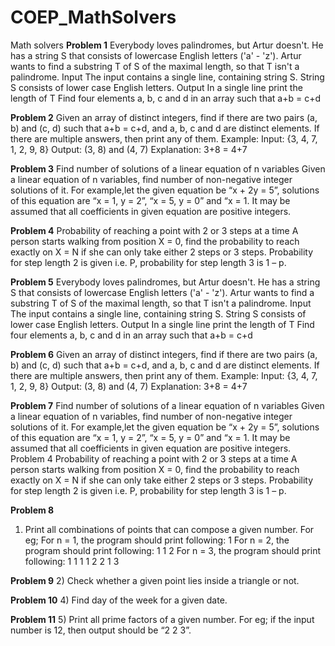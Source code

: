 # COEP_MathSolvers
Math solvers
**Problem 1**
Everybody loves palindromes, but Artur doesn't.
He has a string S that consists of lowercase English letters ('a' - 'z'). Artur wants to find a substring T of S of the maximal length, so that T isn't a palindrome.
Input
The input contains a single line, containing string S. String S consists of lower case English letters.
Output
In a single line print the length of T
Find four elements a, b, c and d in an array such that a+b = c+d

**Problem 2**
Given an array of distinct integers, find if there are two pairs (a, b) and (c, d) such that a+b = c+d, and a, b, c and d are distinct elements. If there are multiple answers, then print any of them.
Example:
Input: {3, 4, 7, 1, 2, 9, 8} Output: (3, 8) and (4, 7)
Explanation: 3+8 = 4+7

**Problem 3**
Find number of solutions of a linear equation of n variables
Given a linear equation of n variables, find number of non-negative integer solutions of it. For example,let the given equation be “x + 2y = 5”, solutions of this equation are “x = 1, y = 2”, “x = 5, y = 0” and “x = 1. It may be assumed that all coefficients in given equation are positive integers.

**Problem 4**
Probability of reaching a point with 2 or 3 steps at a time
A person starts walking from position X = 0, find the probability to reach exactly on X = N if she can only take either 2 steps or 3 steps. Probability for step length 2 is given i.e. P, probability for step length 3 is 1 – p.

**Problem 5**
Everybody loves palindromes, but Artur doesn't.
He has a string S that consists of lowercase English letters ('a' - 'z'). Artur wants to find a substring T of S of the maximal length, so that T isn't a palindrome.
Input
The input contains a single line, containing string S. String S consists of lower case English letters.
Output
In a single line print the length of T
Find four elements a, b, c and d in an array such that a+b = c+d

**Problem 6**
Given an array of distinct integers, find if there are two pairs (a, b) and (c, d) such that a+b = c+d, and a, b, c and d are distinct elements. If there are multiple answers, then print any of them.
Example:
Input: {3, 4, 7, 1, 2, 9, 8} Output: (3, 8) and (4, 7)
Explanation: 3+8 = 4+7

**Problem 7**
Find number of solutions of a linear equation of n variables
Given a linear equation of n variables, find number of non-negative integer solutions of it. For example,let the given equation be “x + 2y = 5”, solutions of this equation are “x = 1, y = 2”, “x = 5, y = 0” and “x = 1. It may be assumed that all coefficients in given equation are positive integers.
Problem 4
Probability of reaching a point with 2 or 3 steps at a time
A person starts walking from position X = 0, find the probability to reach exactly on X = N if she can only take either 2 steps or 3 steps. Probability for step length 2 is given i.e. P, probability for step length 3 is 1 – p.

**Problem 8**
1) Print all combinations of points that can compose a given number.
For eg;
For n = 1, the program should print following:
1
For n = 2, the program should print following:
1 1
2
For n = 3, the program should print following:
1 1 1
1 2
2 1
3

**Problem 9**
2) Check whether a given point lies inside a triangle or not.

**Problem 10**
4) Find day of the week for a given date.

**Problem 11**
5) Print all prime factors of a given number.
For eg;
if the input number is 12, then output should be “2 2 3”.

